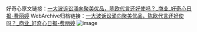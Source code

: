 好奇心原文链接：[一大波诉讼涌向聚美优品，陈欧代言还好使吗？_商业_好奇心日报-费丽婷](https://www.qdaily.com/articles/4928.html)
WebArchive归档链接：[一大波诉讼涌向聚美优品，陈欧代言还好使吗？_商业_好奇心日报-费丽婷](http://web.archive.org/web/20190623163342/https://www.qdaily.com/articles/4928.html)
![image](http://ww3.sinaimg.cn/large/007d5XDply1g3wcg5mx3rj30u03h1b29)